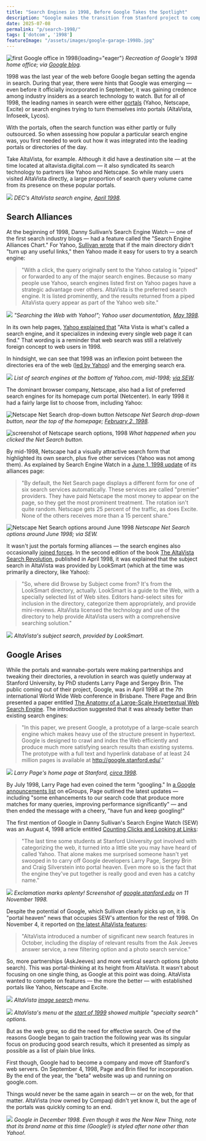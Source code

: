 ```yaml
---
title: "Search Engines in 1998, Before Google Takes the Spotlight"
description: "Google makes the transition from Stanford project to company over 1998, but it is portals like Yahoo! and portal-wannabes like AltaVista that feature in Danny Sullivan's Search Engine Watch that year."
date: 2025-07-08
permalink: "p/search-1998/"
tags: ['dotcom', '1998']
featureImage: "/assets/images/google-garage-1998b.jpg"
---
```


![first Google office in 1998](/assets/images/google-garage-1998b.jpg){loading="eager"}
*Recreation of Google's 1998 home office; via [Google blog](https://blog.google/products/maps/inside-googles-original-garage-1998-style/).*

1998 was the last year of the web before Google began setting the agenda in search. During that year, there were hints that Google was emerging — even before it officially incorporated in September, it was gaining credence among industry insiders as a search technology to watch. But for all of 1998, the leading names in search were either [portals](/p/portals-1998/) (Yahoo, Netscape, Excite) or search engines trying to turn themselves into portals (AltaVista, Infoseek, Lycos).

With the portals, often the search function was either partly or fully outsourced. So when assessing how popular a particular search engine was, you first needed to work out how it was integrated into the leading portals or directories of the day.

Take AltaVista, for example. Although it did have a destination site — at the time located at altavista.digital.com — it also syndicated its search technology to partners like Yahoo and Netscape. So while many users visited AltaVista directly, a large proportion of search query volume came from its presence on these popular portals.

![](/assets/images/altavista-april1998.jpg)
*DEC's AltaVista search engine, [April 1998](https://web.archive.org/web/19980423064646/http://altavista.digital.com/).*

## Search Alliances

At the beginning of 1998, Danny Sullivan’s Search Engine Watch — one of the first search industry blogs — had a feature called the "Search Engine Alliances Chart." For Yahoo, [Sullivan wrote](https://web.archive.org/web/19980201125023/http://www.searchenginewatch.com/alliances.htm) that if the main directory didn't "turn up any useful links," then Yahoo made it easy for users to try a search engine:

> "With a click, the query originally sent to the Yahoo catalog is "piped" or forwarded to any of the major search engines. Because so many people use Yahoo, search engines listed first on Yahoo pages have a strategic advantage over others. AltaVista is the preferred search engine. It is listed prominently, and the results returned from a piped AltaVista query appear as part of the Yahoo web site."

![](/assets/images/yahoo-howto-search-1998.jpg)
*"Searching the Web with Yahoo!"; Yahoo user documentation, [May 1998](https://web.archive.org/web/19980512115014/http://howto.yahoo.com/chapters/7/3.html).*

In its own help pages, [Yahoo explained that](https://web.archive.org/web/19980512114312/http://howto.yahoo.com/chapters/7/4.html) "Alta Vista is what's called a search engine, and it specializes in indexing every single web page it can find." That wording is a reminder that web search was still a relatively foreign concept to web users in 1998. 

In hindsight, we can see that 1998 was an inflexion point between the directories era of the web ([led by Yahoo](/p/1994-perl-yahoo/)) and the emerging search era.

![](/assets/images/alt-search-engines-yahoo1998.png)
*List of search engines at the bottom of Yahoo.com, mid-1998; [via SEW](https://web.archive.org/web/19980710023616/http://searchenginewatch.com/reports/alliances.html).*

The dominant browser company, Netscape, also had a list of preferred search engines for its homepage cum portal (Netcenter). In early 1998 it had a fairly large list to choose from, including Yahoo: 

![Netscape Net Search drop-down button](/assets/images/netscape-netsearch-feb1998.png)
*Netscape Net Search drop-down button, near the top of the homepage; [February 2, 1998](https://web.archive.org/web/19980202113922/http://www.netscape.com/).*

![screenshot of Netscape search options, 1998](/assets/images/netscape-feb98-search.jpg)
*What happened when you clicked the Net Search button.*

By mid-1998, Netscape had a visually attractive search form that highlighted its own search, plus five other services (Yahoo was not among them). As explained by Search Engine Watch in a [June 1, 1998 update](https://web.archive.org/web/19980710023616/http://searchenginewatch.com/reports/alliances.html) of its alliances page:

> "By default, the Net Search page displays a different form for one of six search services automatically. These services are called "premier" providers. They have paid Netscape the most money to appear on the page, so they get the most prominent treatment. The rotation isn't quite random. Netscape gets 25 percent of the traffic, as does Excite. None of the others receives more than a 15 percent share."

![Netscape Net Search options around June 1998](/assets/images/netsearch-june1998.png)
*Netscape Net Search options around June 1998; via SEW.*

It wasn't just the portals forming alliances — the search engines also occasionally [joined forces](https://web.archive.org/web/19990908071445/http://www.altavista.com/av/content/pr012098a.htm). In the second edition of the book [The AltaVista Search Revolution](https://archive.org/details/altavistasearchr0000raye/mode/1up?view=theater), published in April 1998, it was explained that the subject search in AltaVista was provided by LookSmart (which at the time was primarily a directory, like Yahoo):

> "So, where did Browse by Subject come from? It's from the LookSmart directory, actually. LookSmart is a guide to the Web, with a specially selected list of Web sites. Editors hand-select sites for inclusion in the directory, categorize them appropriately, and provide mini-reviews. AltaVista licensed the technology and use of the directory to help provide AltaVista users with a comprehensive searching solution."

![](/assets/images/altavista-looksmart-subject-search.jpg)
*AltaVista's subject search, provided by LookSmart.*

## Google Arises

While the portals and wannabe-portals were making partnerships and tweaking their directories, a revolution in search was quietly underway at Stanford University, by PhD students Larry Page and Sergey Brin. The public coming out of their project, Google, was in April 1998 at the 7th international World Wide Web conference in Brisbane. There Page and Brin presented a paper entitled [The Anatomy of a Large-Scale Hypertextual Web Search Engine](https://archives.iw3c2.org/www7/proceedings/1921/com1921.htm). The introduction suggested that it was already better than existing search engines:

> "In this paper, we present Google, a prototype of a large-scale search engine which makes heavy use of the structure present in hypertext. Google is designed to crawl and index the Web efficiently and produce much more satisfying search results than existing systems. The prototype with a full text and hyperlink database of at least 24 million pages is available at http://google.stanford.edu/."

![](/assets/images/larrypage-stanford-homepage-1998.jpg)
*Larry Page's home page at Stanford, [circa 1998](https://web.archive.org/web/20000815090111/http://www-db.stanford.edu/~page/).*

By July 1998, Larry Page had even coined the term "googling." In [a Google announcements list](https://web.archive.org/web/19991009052012/http://www.egroups.com/group/google-friends/3.html) on eGroups, Page outlined the latest updates — including "some enhancements to our search code that produce more matches for many queries, improving performance significantly" — and then ended the message with a cheery, "have fun and keep googling!"

The first mention of Google in Danny Sullivan's Search Engine Watch (SEW) was an August 4, 1998 article entitled [Counting Clicks and Looking at Links](https://web.archive.org/web/19990128055746/http://www.searchenginewatch.com/sereport/9808-clicks.html):

> "The last time some students at Stanford University got involved with categorizing the web, it turned into a little site you may have heard of called Yahoo. That alone makes me surprised someone hasn't yet swooped in to carry off Google developers Larry Page, Sergey Brin and Craig Silverstein into portal heaven. Even more so is the fact that the engine they've put together is really good and even has a catchy name."

![](/assets/images/google-standford-nov1998.jpg)
*Exclamation marks aplenty! Screenshot of [google.stanford.edu](https://web.archive.org/web/19981111183552/http://google.stanford.edu/) on 11 November 1998.*

Despite the potential of Google, which Sullivan clearly picks up on, it is "portal heaven" news that occupies SEW's attention for the rest of 1998. On November 4, it reported on [the latest AltaVista features](https://web.archive.org/web/19990505220249/http://searchenginewatch.com/sereport/9811-altavista.html):

> "AltaVista introduced a number of significant new search features in October, including the display of relevant results from the Ask Jeeves answer service, a new filtering option and a photo search service."

So, more partnerships (AskJeeves) and more vertical search options (photo search). This was portal-thinking at its height from AltaVista. It wasn't about focusing on one single thing, as Google at this point was doing. AltaVista wanted to compete on features — the more the better — with established portals like Yahoo, Netscape and Excite.  

![](/assets/images/altavista-imagesearch.png)
*AltaVista [image search](https://web.archive.org/web/19990429055202/http://image.altavista.com:80/cgi-bin/avncgi) menu.*

![](/assets/images/altavista-jan99-specializedsearch.png)
*AltaVista's menu at the [start of 1999](https://web.archive.org/web/19990125093146/http://altavista.com/) showed multiple "specialty search" options.*

But as the web grew, so did the need for effective search. One of the reasons Google began to gain traction the following year was its singular focus on producing good search results, which it presented as simply as possible as a list of plain blue links.

First though, Google had to become a company and move off Stanford's web servers. On September 4, 1998, Page and Brin filed for incorporation. By the end of the year, the "beta" website was up and running on google.com. 

Things would never be the same again in search — or on the web, for that matter. AltaVista (now owned by Compaq) didn't yet know it, but the age of the portals was quickly coming to an end.

![](/assets/images/google-dec2008-beta.png)
*Google in December 1998. Even though it was the New New Thing, note that its brand name at this time (Google!) is styled after none other than Yahoo!.*

